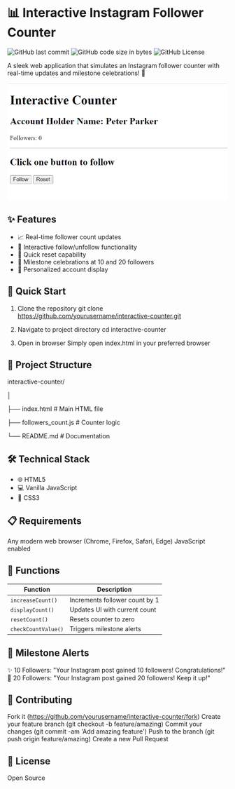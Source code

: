 # 📊 Interactive Instagram Follower Counter

![GitHub last commit](https://img.shields.io/badge/last%20commit-2024-green)
![GitHub code size in bytes](https://img.shields.io/badge/code%20size-1.2KB-blue)
![GitHub License](https://img.shields.io/badge/license-MIT-yellow)

A sleek web application that simulates an Instagram follower counter with real-time updates and milestone celebrations! 🎉

<p align="center">
  <img src="https://github.com/JimLucas95338/Interactive-Counter-js-/blob/main/Screenshot%202024-10-30%20112600.png" alt="Interactive Counter Screenshot" width="800"/>
</p>

## ✨ Features

- 📈 Real-time follower count updates
- 🎯 Interactive follow/unfollow functionality
- 🔄 Quick reset capability
- 🎊 Milestone celebrations at 10 and 20 followers
- 👤 Personalized account display

## 🚀 Quick Start

1. Clone the repository
git clone https://github.com/yourusername/interactive-counter.git

2. Navigate to project directory
cd interactive-counter

3. Open in browser
Simply open index.html in your preferred browser

## 📁 Project Structure

interactive-counter/

│

├── index.html          # Main HTML file

├── followers_count.js  # Counter logic

└── README.md          # Documentation

## 🛠️ Technical Stack

- 🌐 HTML5
- 💻 Vanilla JavaScript
- 🎨 CSS3

## 📋 Requirements

Any modern web browser (Chrome, Firefox, Safari, Edge)
JavaScript enabled

## 🔧 Functions

| Function | Description |
|----------|-------------|
| `increaseCount()` | Increments follower count by 1 |
| `displayCount()` | Updates UI with current count |
| `resetCount()` | Resets counter to zero |
| `checkCountValue()` | Triggers milestone alerts |

## 🎯 Milestone Alerts

✨ 10 Followers: "Your Instagram post gained 10 followers! Congratulations!"
🌟 20 Followers: "Your Instagram post gained 20 followers! Keep it up!"

## 🤝 Contributing

Fork it (https://github.com/yourusername/interactive-counter/fork)
Create your feature branch (git checkout -b feature/amazing)
Commit your changes (git commit -am 'Add amazing feature')
Push to the branch (git push origin feature/amazing)
Create a new Pull Request

## 📜 License
Open Source
